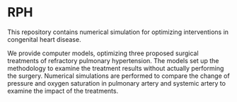 # RPH

This repository contains numerical simulation for optimizing interventions in congenital heart disease.

We provide computer models, optimizing three proposed surgical treatments of refractory pulmonary hypertension. The models set up the methodology to examine the treatment results without actually performing the surgery. Numerical simulations are performed to compare the change of pressure and oxygen saturation in pulmonary artery and systemic artery to examine the impact of the treatments.
